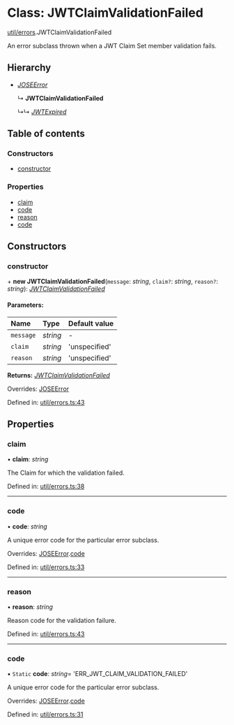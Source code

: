# Class: JWTClaimValidationFailed

[util/errors](../modules/util_errors.md).JWTClaimValidationFailed

An error subclass thrown when a JWT Claim Set member validation fails.

## Hierarchy

* [*JOSEError*](util_errors.joseerror.md)

  ↳ **JWTClaimValidationFailed**

  ↳↳ [*JWTExpired*](util_errors.jwtexpired.md)

## Table of contents

### Constructors

- [constructor](util_errors.jwtclaimvalidationfailed.md#constructor)

### Properties

- [claim](util_errors.jwtclaimvalidationfailed.md#claim)
- [code](util_errors.jwtclaimvalidationfailed.md#code)
- [reason](util_errors.jwtclaimvalidationfailed.md#reason)
- [code](util_errors.jwtclaimvalidationfailed.md#code)

## Constructors

### constructor

\+ **new JWTClaimValidationFailed**(`message`: *string*, `claim?`: *string*, `reason?`: *string*): [*JWTClaimValidationFailed*](util_errors.jwtclaimvalidationfailed.md)

#### Parameters:

Name | Type | Default value |
:------ | :------ | :------ |
`message` | *string* | - |
`claim` | *string* | 'unspecified' |
`reason` | *string* | 'unspecified' |

**Returns:** [*JWTClaimValidationFailed*](util_errors.jwtclaimvalidationfailed.md)

Overrides: [JOSEError](util_errors.joseerror.md)

Defined in: [util/errors.ts:43](https://github.com/panva/jose/blob/v3.11.2/src/util/errors.ts#L43)

## Properties

### claim

• **claim**: *string*

The Claim for which the validation failed.

Defined in: [util/errors.ts:38](https://github.com/panva/jose/blob/v3.11.2/src/util/errors.ts#L38)

___

### code

• **code**: *string*

A unique error code for the particular error subclass.

Overrides: [JOSEError](util_errors.joseerror.md).[code](util_errors.joseerror.md#code)

Defined in: [util/errors.ts:33](https://github.com/panva/jose/blob/v3.11.2/src/util/errors.ts#L33)

___

### reason

• **reason**: *string*

Reason code for the validation failure.

Defined in: [util/errors.ts:43](https://github.com/panva/jose/blob/v3.11.2/src/util/errors.ts#L43)

___

### code

▪ `Static` **code**: *string*= 'ERR\_JWT\_CLAIM\_VALIDATION\_FAILED'

A unique error code for the particular error subclass.

Overrides: [JOSEError](util_errors.joseerror.md).[code](util_errors.joseerror.md#code)

Defined in: [util/errors.ts:31](https://github.com/panva/jose/blob/v3.11.2/src/util/errors.ts#L31)
